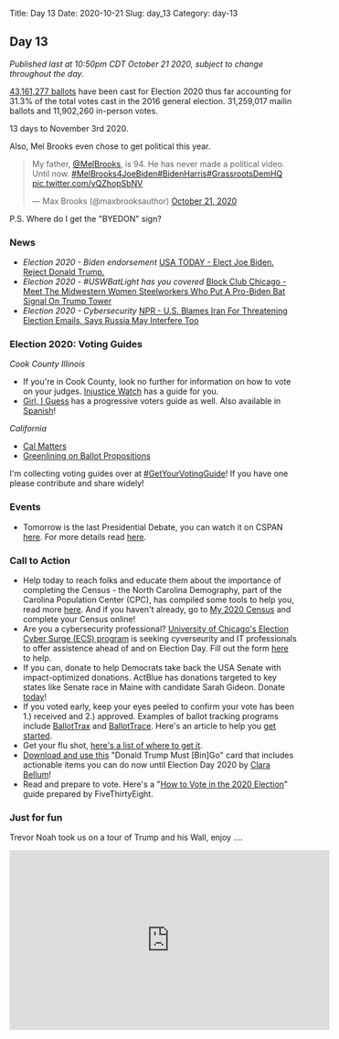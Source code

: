 Title: Day 13
Date: 2020-10-21
Slug: day_13
Category: day-13

## Day 13  

_Published last at 10:50pm CDT October 21 2020, subject to change throughout the day._

[43,161,277 ballots](https://electproject.github.io/Early-Vote-2020G/index.html) have been cast for Election 2020 thus far accounting for 31.3% of the total votes cast in the 2016 general election. 31,259,017 mailin ballots and 11,902,260 in-person votes.

13 days to November 3rd 2020.


Also, Mel Brooks even chose to get political this year. 

<blockquote class="twitter-tweet"><p lang="en" dir="ltr">My father, <a href="https://twitter.com/MelBrooks?ref_src=twsrc%5Etfw">@MelBrooks</a>, is 94. He has never made a political video. Until now. <a href="https://twitter.com/hashtag/MelBrooks4JoeBiden?src=hash&amp;ref_src=twsrc%5Etfw">#MelBrooks4JoeBiden</a><a href="https://twitter.com/hashtag/BidenHarris?src=hash&amp;ref_src=twsrc%5Etfw">#BidenHarris</a><a href="https://twitter.com/hashtag/GrassrootsDemHQ?src=hash&amp;ref_src=twsrc%5Etfw">#GrassrootsDemHQ</a> <a href="https://t.co/yQZhopSbNV">pic.twitter.com/yQZhopSbNV</a></p>&mdash; Max Brooks (@maxbrooksauthor) <a href="https://twitter.com/maxbrooksauthor/status/1318930412610211841?ref_src=twsrc%5Etfw">October 21, 2020</a></blockquote> <script async src="https://platform.twitter.com/widgets.js" charset="utf-8"></script> 

P.S. Where do I get the "BYEDON" sign?

### News

- *Election 2020 - Biden endorsement* [USA TODAY - Elect Joe Biden. Reject Donald Trump.](https://www.usatoday.com/in-depth/opinion/todaysdebate/2020/10/20/elect-joe-biden-reject-donald-trump-editorials-debates/5919435002/)
- *Election 2020 - #USWBatLight has you covered* [Block Club Chicago - Meet The Midwestern Women Steelworkers Who Put A Pro-Biden Bat Signal On Trump Tower](https://blockclubchicago.org/2020/10/21/meet-the-midwestern-women-steelworkers-who-put-a-pro-biden-bat-signal-on-trump-tower)
- *Election 2020 - Cybersecurity* [NPR - U.S. Blames Iran For Threatening Election Emails, Says Russia May Interfere Too](https://www.npr.org/2020/10/21/926445682/u-s-blames-iran-for-threatening-election-emails-says-russia-may-interfere-too?utm_source)

### Election 2020: Voting Guides

*Cook County Illinois*
- If you're in Cook County, look no further for information on how to vote on your judges. [Injustice Watch](https://www.injusticewatch.org/interactives/judicial-election-guide/2020-general/en/) has a guide for you.
- [Girl, I Guess](https://docs.google.com/document/d/1CFgtVl2S6SPs8KmV4YvrF1zrSL0o9u3gJKZ2Gu6cZG8/edit) has a progressive voters guide as well. Also available in [Spanish](https://docs.google.com/document/d/1n16jV138Z1JkvzwYPVmkBkx6lWkpXcuAAQML2MqSn5Y/edit)! 

*California*
- [Cal Matters](https://calmatters.org/election-2020-guide/)
- [Greenlining on Ballot Propositions](https://greenlining.org/publications/reports/2020/ballot-propositions-2020/)

I'm collecting voting guides over at [#GetYourVotingGuide](https://getyourvoting.guide)! If you have one please contribute and share widely!

### Events

- Tomorrow is the last Presidential Debate, you can watch it on CSPAN [here](https://www.c-span.org/debates/). For more details read [here](https://www.nytimes.com/2020/10/21/us/politics/trump-biden-presidential-debate.html).

### Call to Action

- Help today to reach folks and educate them about the importance of completing the Census - the North Carolina Demography, part of the Carolina Population Center (CPC), has compiled some tools to help you, read more [here](https://www.ncdemography.org/2020/10/14/making-sense-of-the-census-october-14-update/). And if you haven't already, go to [My 2020 Census](my2020census.gov) and complete your Census online! 
- Are you a cybersecurity professional? [University of Chicago's Election Cyber Surge (ECS) program](https://harris.uchicago.edu/research-impact/centers-institutes/cyber-policy-initiative/election-cyber-surge) is seeking cyverseurity and IT professionals to offer assistence ahead of and on Election Day. Fill out the form [here](https://docs.google.com/forms/d/e/1FAIpQLScSH9q_Q2WMoDSBT4G50tgsDBccD17ESHslW-H4sLGtbcYCRg/viewform) to help.
- If you can, donate to help Democrats take back the USA Senate with impact-optimized donations. ActBlue has donations targeted to key states like Senate race in Maine with candidate Sarah Gideon. Donate [today](https://twitter.com/davidshor/status/1314950031443714053)! 
- If you voted early, keep your eyes peeled to confirm your vote has been 1.) received and 2.) approved. Examples of ballot tracking programs include [BallotTrax](https://wheresmyballot.com/) and [BallotTrace](https://ballottrace.org/home). Here's an article to help you [get started](https://www.businessinsider.com/how-to-track-the-status-of-your-mail-in-ballot-2020-9). 
- Get your flu shot, [here's a list of where to get it](https://www.health.com/condition/cold-flu-sinus/free-flu-shots).
- [Download and use this](https://donaldtrumpmustbingo.com/) "Donald Trump Must [Bin]Go" card that includes actionable items you can do now until Election Day 2020 by [Clara Bellum](https://twitter.com/clarabellum)!
- Read and prepare to vote. Here's a "[How to Vote in the 2020 Election](https://projects.fivethirtyeight.com/how-to-vote-2020/)" guide prepared by FiveThirtyEight.

### Just for fun


Trevor Noah took us on a tour of Trump and his Wall, enjoy ....

<iframe width="560" height="315" src="https://www.youtube.com/embed/w4U3jw0jx88" frameborder="0" allow="accelerometer; autoplay; clipboard-write; encrypted-media; gyroscope; picture-in-picture" allowfullscreen></iframe>


